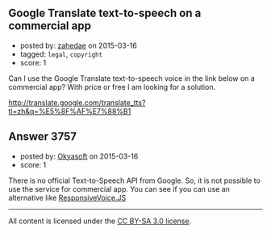 ## Google Translate text-to-speech on a commercial app

- posted by: [zahedae](https://stackexchange.com/users/5240272/zahedae) on 2015-03-16
- tagged: `legal`, `copyright`
- score: 1

Can I use the Google Translate text-to-speech voice in the link below on a commercial app? With price or free I am looking for a solution.

http://translate.google.com/translate_tts?tl=zh&q=%E5%8F%AF%E7%88%B1



## Answer 3757

- posted by: [Okyasoft](https://stackexchange.com/users/294248/okyasoft) on 2015-03-16
- score: 1

There is no official Text-to-Speech API from Google. So, it is not possible to use the service for commercial app. You can see if you can use an alternative like [ResponsiveVoice.JS](http://responsivevoice.org/)



---

All content is licensed under the [CC BY-SA 3.0 license](https://creativecommons.org/licenses/by-sa/3.0/).
